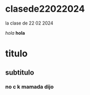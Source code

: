 # clasede22022024
la clase de 22 02 2024

*hola*
**hola**

# titulo 
## subtitulo
### no c k mamada dijo 

